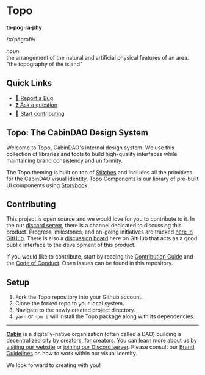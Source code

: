 # Topo

**to·pog·ra·phy**  

/təˈpäɡrəfē/  

*noun*  
the arrangement of the natural and artificial physical features of an area.  
"the topography of the island"  

## Quick Links

- [🐞 Report a Bug][1]
- [❓ Ask a question][2]
- [🙋 Start contributing][3]


## Topo: The CabinDAO Design System

Welcome to Topo, CabinDAO's internal design system. We use this collection of
libraries and tools to build high-quality interfaces while maintaining brand
consistency and uniformity.

The Topo theming is built on top of [Stitches][4] and includes all the primitives 
for the CabinDAO visual identity. Topo Components is our library of pre-built 
UI components using [Storybook][5].

## Contributing

This project is open source and we would love for you to contribute to it. In
the our [discord server][11], there is a channel dedicated to discussing this 
product. Progress, milestones, and on-going initiatives are tracked
[here in GitHub][6]. There is also a [discussion board][7] here on GitHub that 
acts as a good public interface to the development of this product.

If you would like to contribute, start by reading the [Contribution Guide][8] 
and the [Code of Conduct][9]. Open issues can be found in this repository.

## Setup

1. Fork the Topo repository into your Github account.
2. Clone the forked repo to your local system.
3. Navigate to the newly created project directory.
4. `yarn` or `npm i` will install the Topo package along with its dependencies.

---

**[Cabin](https://www.creatorcabins.com)** is a digitally-native organization 
(often called a DAO) building a decentralized city by creators, for creators. 
You can learn more about us by [visiting our website][12] or [joining our Discord server][11].
Please consult our [Brand Guidelines][13] on how to work within our visual identity. 

We look forward to creating with you!

[1]: https://github.com/CabinDAO/design-system/issues/new "Issues"
[2]: https://github.com/CabinDAO/design-system/discussions "Discussions"
[3]: https://github.com/CabinDAO/design-system/blob/main/CONTRIBUTING.md "Contributing"
[4]: https://stitches.dev/docs/tokens "Theme Tokens"
[5]: https://storybook.js.org/docs/react/get-started/introduction "Storybook Documentation"
[6]: https://github.com/CabinDAO/design-system/projects "Projects"
[7]: https://github.com/CabinDAO/design-system/discussions "Discussions"
[8]: ./CONTRIBUTING.md "Contribution Guide"
[9]: ./CONDUCT.md "Code of Conduct"
[10]: ./SETUP.md "Setup Guide"
[11]: https://discord.gg/4G6XjsCjM3 "Discord Server | Cabin"
[12]: https://www.creatorcabins.com "Cabin | Home"
[13]: https://github.com/CabinDAO/design-system "Brand Guidelines"
